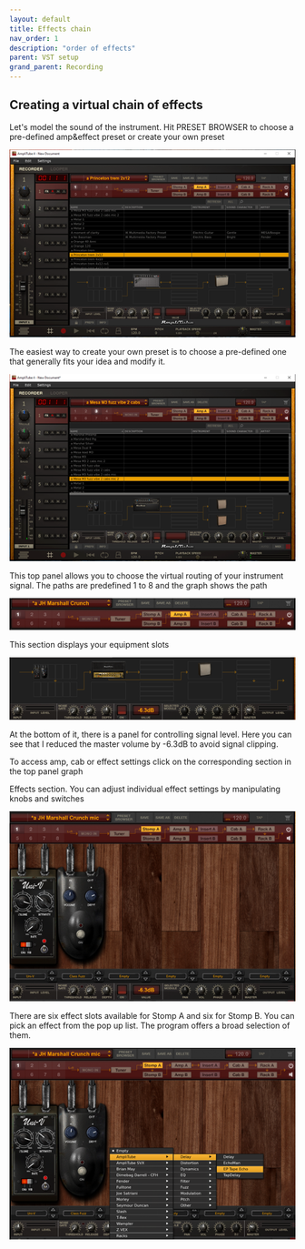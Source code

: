 ```yaml
---
layout: default
title: Effects chain
nav_order: 1
description: "order of effects"
parent: VST setup
grand_parent: Recording
---
```


## **Creating a virtual chain of effects**

Let's model the sound of the instrument. Hit PRESET BROWSER to choose a pre-defined amp&effect preset or create your own preset

 ![AmpliTube4 - getting started](../../../assets/images/a4_02_preset.png)

The easiest way to create your own preset is to choose a pre-defined one that generally fits your idea and modify it.

 ![AmpliTube4 - getting started](../../../assets/images/a4_03_presetmod.png)

This top panel allows you to choose the virtual routing of your instrument signal. The paths are predefined 1 to 8 and the graph shows the path

 ![AmpliTube4 - getting started](../../../assets/images/a4_04_toppanel.png)

This section displays your equipment slots 

 ![AmpliTube4 - getting started](../../../assets/images/a4_05_gearslots.png)

At the bottom of it, there is a panel for controlling signal level. Here you can see that I reduced the master volume by -6.3dB to avoid signal clipping.

To access amp, cab or effect settings click on the corresponding section in the top panel graph

Effects section. You can adjust individual effect settings by manipulating knobs and switches

 ![AmpliTube4 - getting started](../../../assets/images/a4_06_effectorder.png)

There are six effect slots available for Stomp A and six for Stomp B. You can pick an effect from the pop up list. The program offers a broad selection of them.

 ![AmpliTube4 - getting started](../../../assets/images/a4_07_effectmenu.png)





